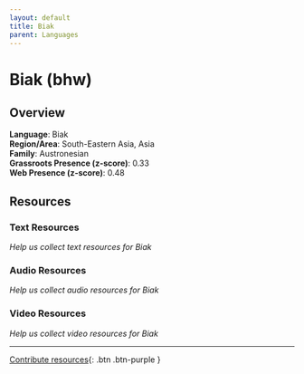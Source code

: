```yaml
---
layout: default
title: Biak
parent: Languages
---
```


# Biak (bhw)

## Overview

**Language**: Biak  
**Region/Area**: South-Eastern Asia, Asia  
**Family**: Austronesian  
**Grassroots Presence (z-score)**: 0.33  
**Web Presence (z-score)**: 0.48  

## Resources

### Text Resources
*Help us collect text resources for Biak*

### Audio Resources
*Help us collect audio resources for Biak*

### Video Resources
*Help us collect video resources for Biak*

---

[Contribute resources](https://forms.office.com/e/1SfLJx3u1r){: .btn .btn-purple }
